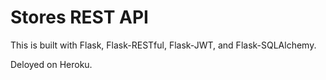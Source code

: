 # Stores REST API

This is built with Flask, Flask-RESTful, Flask-JWT, and Flask-SQLAlchemy.

Deloyed on Heroku.
